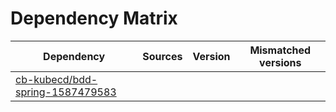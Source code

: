 # Dependency Matrix

Dependency | Sources | Version | Mismatched versions
---------- | ------- | ------- | -------------------
[cb-kubecd/bdd-spring-1587479583](https://github.com/cb-kubecd/bdd-spring-1587479583.git) |  | []() | 

